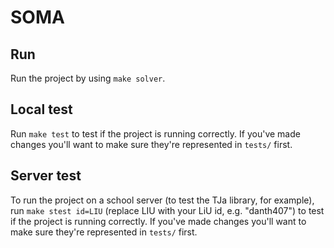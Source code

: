 SOMA
======

Run
------

Run the project by using `make solver`.

Local test
------

Run `make test` to test if the project is running correctly.
If you've made changes you'll want to make sure they're represented in `tests/` first.

Server test
------

To run the project on a school server (to test the TJa library, for example), run `make stest id=LIU` (replace LIU with your LiU id, e.g. "danth407") to test if the project is running correctly.
If you've made changes you'll want to make sure they're represented in `tests/` first.
